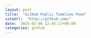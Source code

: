 ```yaml
---
layout: post
title:  "GitHub Public Timeline Feed"
siteUrl:  "http://github.com/"
date:  2025-03-06 12:45:17+00:00
categories: github
---
```

